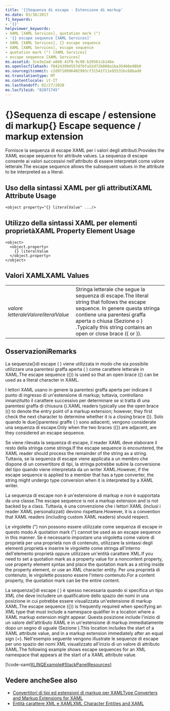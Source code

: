 ```yaml
---
title: '{}Sequenza di escape - Estensione di markup'
ms.date: 03/30/2017
f1_keywords:
- '{}'
helpviewer_keywords:
- XAML [XAML Services], quotation mark (")
- '{} escape sequence [XAML Services]'
- XAML [XAML Services], {} escape sequence
- XAML [XAML Services], escape sequence
- quotation mark (") [XAML Services]
- escape sequence [XAML Services]
ms.assetid: 3ce3e2ad-a868-43f9-9c98-b29561cb146e
ms.openlocfilehash: f84243994557d76fa52d72b060a1ba35460e98b0
ms.sourcegitcommit: c2d9718996402993cf31541f11e95531bc68bad0
ms.translationtype: MT
ms.contentlocale: it-IT
ms.lasthandoff: 02/27/2020
ms.locfileid: "82071745"
---
```

# <a name="-escape-sequence--markup-extension"></a><span data-ttu-id="fcf5c-102">{}Sequenza di escape / estensione di markup</span><span class="sxs-lookup"><span data-stu-id="fcf5c-102">{} Escape sequence / markup extension</span></span>

<span data-ttu-id="fcf5c-103">Fornisce la sequenza di escape XAML per i valori degli attributi.</span><span class="sxs-lookup"><span data-stu-id="fcf5c-103">Provides the XAML escape sequence for attribute values.</span></span> <span data-ttu-id="fcf5c-104">La sequenza di escape consente ai valori successivi nell'attributo di essere interpretati come valore letterale.</span><span class="sxs-lookup"><span data-stu-id="fcf5c-104">The escape sequence allows the subsequent values in the attribute to be interpreted as a literal.</span></span>

## <a name="xaml-attribute-usage"></a><span data-ttu-id="fcf5c-105">Uso della sintassi XAML per gli attributi</span><span class="sxs-lookup"><span data-stu-id="fcf5c-105">XAML Attribute Usage</span></span>

```xaml
<object property="{} literalValue" .../>
```

## <a name="xaml-property-element-usage"></a><span data-ttu-id="fcf5c-106">Utilizzo della sintassi XAML per elementi proprietà</span><span class="sxs-lookup"><span data-stu-id="fcf5c-106">XAML Property Element Usage</span></span>

```xaml
<object>
  <object.property>
    {} literalValue
  </object.property>
</object>
```

## <a name="xaml-values"></a><span data-ttu-id="fcf5c-107">Valori XAML</span><span class="sxs-lookup"><span data-stu-id="fcf5c-107">XAML Values</span></span>

|||
|-|-|
|<span data-ttu-id="fcf5c-108">*valore letteraleValore*</span><span class="sxs-lookup"><span data-stu-id="fcf5c-108">*literalValue*</span></span>|<span data-ttu-id="fcf5c-109">Stringa letterale che segue la sequenza di escape.</span><span class="sxs-lookup"><span data-stu-id="fcf5c-109">The literal string that follows the escape sequence.</span></span> <span data-ttu-id="fcf5c-110">In genere questa stringa contiene una parentesi graffa aperta o chiusa (Sezione o ) .</span><span class="sxs-lookup"><span data-stu-id="fcf5c-110">Typically this string contains an open or close brace ({ or }).</span></span>|

## <a name="remarks"></a><span data-ttu-id="fcf5c-111">Osservazioni</span><span class="sxs-lookup"><span data-stu-id="fcf5c-111">Remarks</span></span>

<span data-ttu-id="fcf5c-112">La sequenza{}di escape ( ) viene utilizzata in modo che sia possibile utilizzare una parentesi graffa aperta ( ) come carattere letterale in XAML.</span><span class="sxs-lookup"><span data-stu-id="fcf5c-112">The escape sequence ({}) is used so that an open brace ({) can be used as a literal character in XAML.</span></span>

<span data-ttu-id="fcf5c-113">I lettori XAML usano in genere la parentesi graffa aperta per indicare il punto di ingresso di un'estensione di markup; tuttavia, controllano innanzitutto il carattere successivo per determinare se si tratta di una parentesi graffa di chiusura ().</span><span class="sxs-lookup"><span data-stu-id="fcf5c-113">XAML readers typically use the open brace ({) to denote the entry point of a markup extension; however, they first check the next character to determine whether it is a closing brace (}).</span></span> <span data-ttu-id="fcf5c-114">Solo quando le due{}parentesi graffe ( ) sono adiacenti, vengono considerate una sequenza di escape.</span><span class="sxs-lookup"><span data-stu-id="fcf5c-114">Only when the two braces ({}) are adjacent, are they considered an escape sequence.</span></span>

<span data-ttu-id="fcf5c-115">Se viene rilevata la sequenza di escape, il reader XAML deve elaborare il resto della stringa come stringa.</span><span class="sxs-lookup"><span data-stu-id="fcf5c-115">If the escape sequence is encountered, the XAML reader should process the remainder of the string as a string.</span></span> <span data-ttu-id="fcf5c-116">Tuttavia, se la sequenza di escape viene applicata a un membro che dispone di un convertitore di tipi, la stringa potrebbe subire la conversione del tipo quando viene interpretata da un writer XAML.</span><span class="sxs-lookup"><span data-stu-id="fcf5c-116">However, if the escape sequence is applied to a member that has a type converter, the string might undergo type conversion when it is interpreted by a XAML writer.</span></span>

<span data-ttu-id="fcf5c-117">La sequenza di escape non è un'estensione di markup e non è supportata da una classe.</span><span class="sxs-lookup"><span data-stu-id="fcf5c-117">The escape sequence is not a markup extension and is not backed by a class.</span></span> <span data-ttu-id="fcf5c-118">Tuttavia, è una convenzione che i lettori XAML (inclusi i reader XAML personalizzati) devono rispettare.</span><span class="sxs-lookup"><span data-stu-id="fcf5c-118">However, it is a convention that XAML readers (including custom XAML readers) should respect.</span></span>

<span data-ttu-id="fcf5c-119">Le virgolette (") non possono essere utilizzate come sequenza di escape in questo modo.</span><span class="sxs-lookup"><span data-stu-id="fcf5c-119">A quotation mark (") cannot be used as an escape sequence in this manner.</span></span> <span data-ttu-id="fcf5c-120">Se è necessario impostare una virgoletta come valore di proprietà per una proprietà non di contenuto, utilizzare la sintassi degli elementi proprietà e inserire le virgolette come stringa all'interno dell'elemento proprietà oppure utilizzare un'entità carattere XML.</span><span class="sxs-lookup"><span data-stu-id="fcf5c-120">If you need to set a quotation mark as a property value for a noncontent property, use property element syntax and place the quotation mark as a string inside the property element, or use an XML character entity.</span></span> <span data-ttu-id="fcf5c-121">Per una proprietà di contenuto, le virgolette possono essere l'intero contenuto.</span><span class="sxs-lookup"><span data-stu-id="fcf5c-121">For a content property, the quotation mark can be the entire content.</span></span>

<span data-ttu-id="fcf5c-122">La sequenza{}di escape ( ) è spesso necessaria quando si specifica un tipo XML che deve includere un qualificatore dello spazio dei nomi in una posizione in cui potrebbe essere visualizzata un'estensione di markup XAML.</span><span class="sxs-lookup"><span data-stu-id="fcf5c-122">The escape sequence ({}) is frequently required when specifying an XML type that must include a namespace qualifier in a location where a XAML markup extension might appear.</span></span> <span data-ttu-id="fcf5c-123">Questa posizione include l'inizio di un valore dell'attributo XAML e in un'estensione di markup immediatamente dopo un segno di uguale (Sezione ).</span><span class="sxs-lookup"><span data-stu-id="fcf5c-123">This location includes the start of a XAML attribute value, and in a markup extension immediately after an equal sign (=).</span></span> <span data-ttu-id="fcf5c-124">Nell'esempio seguente vengono illustrate le sequenze di escape per uno spazio dei nomi XML visualizzato all'inizio di un valore di attributo XAML.</span><span class="sxs-lookup"><span data-stu-id="fcf5c-124">The following example shows escape sequences for an XML namespace that appears at the start of a XAML attribute value.</span></span>

[!code-xaml[XLINQExample#StackPanelResources](~/samples/snippets/csharp/VS_Snippets_Wpf/XLinqExample/CSharp/Window1.xaml#stackpanelresources)]

## <a name="see-also"></a><span data-ttu-id="fcf5c-125">Vedere anche</span><span class="sxs-lookup"><span data-stu-id="fcf5c-125">See also</span></span>

- [<span data-ttu-id="fcf5c-126">Convertitori di tipi ed estensioni di markup per XAML</span><span class="sxs-lookup"><span data-stu-id="fcf5c-126">Type Converters and Markup Extensions for XAML</span></span>](type-converters-and-markup-extensions.md)
- [<span data-ttu-id="fcf5c-127">Entità carattere XML e XAML</span><span class="sxs-lookup"><span data-stu-id="fcf5c-127">XML Character Entities and XAML</span></span>](xml-character-entities.md)
